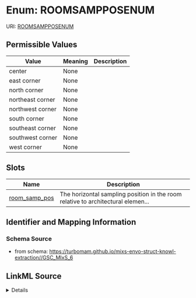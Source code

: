 # Enum: ROOMSAMPPOSENUM



URI: [ROOMSAMPPOSENUM](ROOMSAMPPOSENUM)

## Permissible Values

| Value | Meaning | Description |
| --- | --- | --- |
| center | None |  |
| east corner | None |  |
| north corner | None |  |
| northeast corner | None |  |
| northwest corner | None |  |
| south corner | None |  |
| southeast corner | None |  |
| southwest corner | None |  |
| west corner | None |  |




## Slots

| Name | Description |
| ---  | --- |
| [room_samp_pos](room_samp_pos.md) | The horizontal sampling position in the room relative to architectural elemen... |






## Identifier and Mapping Information







### Schema Source


* from schema: https://turbomam.github.io/mixs-envo-struct-knowl-extraction//GSC_MIxS_6




## LinkML Source

<details>
```yaml
name: ROOM_SAMP_POS_ENUM
from_schema: https://turbomam.github.io/mixs-envo-struct-knowl-extraction//GSC_MIxS_6
rank: 1000
permissible_values:
  center:
    text: center
  east corner:
    text: east corner
  north corner:
    text: north corner
  northeast corner:
    text: northeast corner
  northwest corner:
    text: northwest corner
  south corner:
    text: south corner
  southeast corner:
    text: southeast corner
  southwest corner:
    text: southwest corner
  west corner:
    text: west corner

```
</details>
